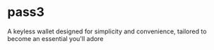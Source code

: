 # pass3
A keyless wallet designed for simplicity and convenience, tailored to become an essential you'll adore
